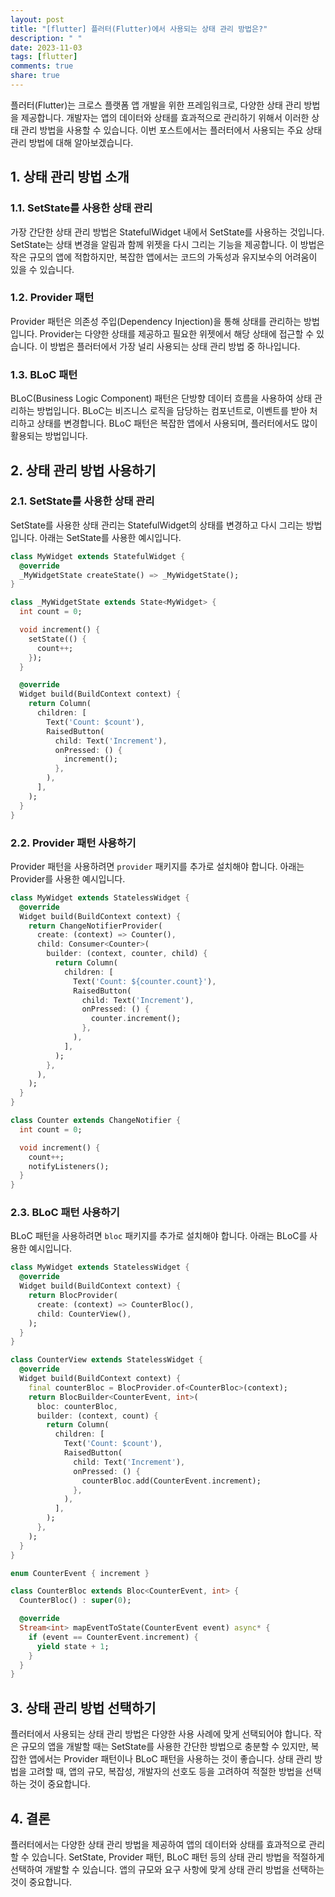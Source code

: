 ```yaml
---
layout: post
title: "[flutter] 플러터(Flutter)에서 사용되는 상태 관리 방법은?"
description: " "
date: 2023-11-03
tags: [flutter]
comments: true
share: true
---
```


플러터(Flutter)는 크로스 플랫폼 앱 개발을 위한 프레임워크로, 다양한 상태 관리 방법을 제공합니다. 개발자는 앱의 데이터와 상태를 효과적으로 관리하기 위해서 이러한 상태 관리 방법을 사용할 수 있습니다. 이번 포스트에서는 플러터에서 사용되는 주요 상태 관리 방법에 대해 알아보겠습니다.

## 1. 상태 관리 방법 소개

### 1.1. SetState를 사용한 상태 관리

가장 간단한 상태 관리 방법은 StatefulWidget 내에서 SetState를 사용하는 것입니다. SetState는 상태 변경을 알림과 함께 위젯을 다시 그리는 기능을 제공합니다. 이 방법은 작은 규모의 앱에 적합하지만, 복잡한 앱에서는 코드의 가독성과 유지보수의 어려움이 있을 수 있습니다.

### 1.2. Provider 패턴

Provider 패턴은 의존성 주입(Dependency Injection)을 통해 상태를 관리하는 방법입니다. Provider는 다양한 상태를 제공하고 필요한 위젯에서 해당 상태에 접근할 수 있습니다. 이 방법은 플러터에서 가장 널리 사용되는 상태 관리 방법 중 하나입니다.

### 1.3. BLoC 패턴

BLoC(Business Logic Component) 패턴은 단방향 데이터 흐름을 사용하여 상태 관리하는 방법입니다. BLoC는 비즈니스 로직을 담당하는 컴포넌트로, 이벤트를 받아 처리하고 상태를 변경합니다. BLoC 패턴은 복잡한 앱에서 사용되며, 플러터에서도 많이 활용되는 방법입니다.

## 2. 상태 관리 방법 사용하기

### 2.1. SetState를 사용한 상태 관리

SetState를 사용한 상태 관리는 StatefulWidget의 상태를 변경하고 다시 그리는 방법입니다. 아래는 SetState를 사용한 예시입니다.

```dart
class MyWidget extends StatefulWidget {
  @override
  _MyWidgetState createState() => _MyWidgetState();
}

class _MyWidgetState extends State<MyWidget> {
  int count = 0;

  void increment() {
    setState(() {
      count++;
    });
  }

  @override
  Widget build(BuildContext context) {
    return Column(
      children: [
        Text('Count: $count'),
        RaisedButton(
          child: Text('Increment'),
          onPressed: () {
            increment();
          },
        ),
      ],
    );
  }
}
```

### 2.2. Provider 패턴 사용하기

Provider 패턴을 사용하려면 `provider` 패키지를 추가로 설치해야 합니다. 아래는 Provider를 사용한 예시입니다.

```dart
class MyWidget extends StatelessWidget {
  @override
  Widget build(BuildContext context) {
    return ChangeNotifierProvider(
      create: (context) => Counter(),
      child: Consumer<Counter>(
        builder: (context, counter, child) {
          return Column(
            children: [
              Text('Count: ${counter.count}'),
              RaisedButton(
                child: Text('Increment'),
                onPressed: () {
                  counter.increment();
                },
              ),
            ],
          );
        },
      ),
    );
  }
}

class Counter extends ChangeNotifier {
  int count = 0;

  void increment() {
    count++;
    notifyListeners();
  }
}
```

### 2.3. BLoC 패턴 사용하기

BLoC 패턴을 사용하려면 `bloc` 패키지를 추가로 설치해야 합니다. 아래는 BLoC를 사용한 예시입니다.

```dart
class MyWidget extends StatelessWidget {
  @override
  Widget build(BuildContext context) {
    return BlocProvider(
      create: (context) => CounterBloc(),
      child: CounterView(),
    );
  }
}

class CounterView extends StatelessWidget {
  @override
  Widget build(BuildContext context) {
    final counterBloc = BlocProvider.of<CounterBloc>(context);
    return BlocBuilder<CounterEvent, int>(
      bloc: counterBloc,
      builder: (context, count) {
        return Column(
          children: [
            Text('Count: $count'),
            RaisedButton(
              child: Text('Increment'),
              onPressed: () {
                counterBloc.add(CounterEvent.increment);
              },
            ),
          ],
        );
      },
    );
  }
}

enum CounterEvent { increment }

class CounterBloc extends Bloc<CounterEvent, int> {
  CounterBloc() : super(0);

  @override
  Stream<int> mapEventToState(CounterEvent event) async* {
    if (event == CounterEvent.increment) {
      yield state + 1;
    }
  }
}
```

## 3. 상태 관리 방법 선택하기

플러터에서 사용되는 상태 관리 방법은 다양한 사용 사례에 맞게 선택되어야 합니다. 작은 규모의 앱을 개발할 때는 SetState를 사용한 간단한 방법으로 충분할 수 있지만, 복잡한 앱에서는 Provider 패턴이나 BLoC 패턴을 사용하는 것이 좋습니다. 상태 관리 방법을 고려할 때, 앱의 규모, 복잡성, 개발자의 선호도 등을 고려하여 적절한 방법을 선택하는 것이 중요합니다.

## 4. 결론

플러터에서는 다양한 상태 관리 방법을 제공하여 앱의 데이터와 상태를 효과적으로 관리할 수 있습니다. SetState, Provider 패턴, BLoC 패턴 등의 상태 관리 방법을 적절하게 선택하여 개발할 수 있습니다. 앱의 규모와 요구 사항에 맞게 상태 관리 방법을 선택하는 것이 중요합니다.